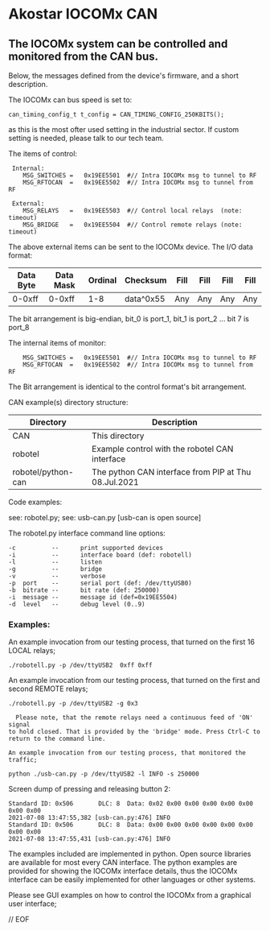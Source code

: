 # Akostar IOCOMx CAN

## The IOCOMx system can be controlled and monitored from the CAN bus.

 Below, the messages defined from the device's firmware, and a short description.

The IOCOMx can bus speed is set to:

`can_timing_config_t t_config = CAN_TIMING_CONFIG_250KBITS();`

as this is the most ofter used setting in the industrial sector. If custom setting
is needed, please talk to our tech team.

 The items of control:
```
 Internal:
    MSG_SWITCHES =   0x19EE5501  #// Intra IOCOMx msg to tunnel to RF
    MSG_RFTOCAN  =   0x19EE5502  #// Intra IOCOMx msg to tunnel from RF

 External:
    MSG_RELAYS   =   0x19EE5503  #// Control local relays  (note: timeout)
    MSG_BRIDGE   =   0x19EE5504  #// Control remote relays (note: timeout)

```

The above external items can be sent to the IOCOMx device. The I/O data format:

Data Byte | Data Mask  | Ordinal | Checksum   | Fill | Fill | Fill | Fill
------    | -------    | ---     | ---        | ---  | --   | --   | ---
0-0xff    | 0-0xff     | 1-8     |  data^0x55 | Any  | Any  | Any  | Any

 The bit arrangement is big-endian, bit_0 is port_1, bit_1 is port_2 ... bit 7 is port_8

  The internal items of monitor:

```
    MSG_SWITCHES =   0x19EE5501  #// Intra IOCOMx msg to tunnel to RF
    MSG_RFTOCAN  =   0x19EE5502  #// Intra IOCOMx msg to tunnel from RF

```

  The Bit arrangement is identical to the control format's bit arrangement.

 CAN example(s) directory structure:

Directory                   |  Description
--------------------------- |  --------------------------------
CAN                         | This directory
robotel                     | Example control with the robotel CAN interface
robotel/python-can          | The python CAN interface from PIP at Thu 08.Jul.2021

Code examples:

  see: robotel.py; see: usb-can.py [usb-can is open source]

 The robotel.py interface command line options:

    -c          --      print supported devices
    -i          --      interface board (def: robotell)
    -l          --      listen
    -g          --      bridge
    -v          --      verbose
    -p  port    --      serial port (def: /dev/ttyUSB0)
    -b  bitrate --      bit rate (def: 250000)
    -i  message --      message id (def=0x19EE5504)
    -d  level   --      debug level (0..9)

### Examples:

   An example invocation from our testing process, that turned on the first 16
   LOCAL relays;

    ./robotell.py -p /dev/ttyUSB2  0xff 0xff

   An example invocation from our testing process, that turned on the first
   and second REMOTE relays;

    ./robotell.py -p /dev/ttyUSB2 -g 0x3

      Please note, that the remote relays need a continuous feed of 'ON' signal
    to hold closed. That is provided by the 'bridge' mode. Press Ctrl-C to
    return to the command line.

    An example invocation from our testing process, that monitored the traffic;

    python ./usb-can.py -p /dev/ttyUSB2 -l INFO -s 250000


Screen dump of pressing and releasing button 2:
```
Standard ID: 0x506       DLC: 8  Data: 0x02 0x00 0x00 0x00 0x00 0x00 0x00 0x00
2021-07-08 13:47:55,382 [usb-can.py:476] INFO
Standard ID: 0x506       DLC: 8  Data: 0x00 0x00 0x00 0x00 0x00 0x00 0x00 0x00
2021-07-08 13:47:55,431 [usb-can.py:476] INFO
```

  The examples included are implemented in python. Open source libraries are available for
most every CAN interface. The python examples are provided for showing the IOCOMx
interface details, thus the IOCOMx interface can be easily implemented for other
languages or other systems.

 Please see GUI examples on how to control the IOCOMx from a graphical user interface;

// EOF